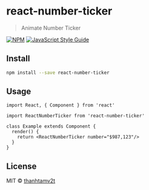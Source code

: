 # react-number-ticker

> Animate Number Ticker

[![NPM](https://img.shields.io/npm/v/react-number-ticker.svg)](https://www.npmjs.com/package/react-number-ticker) [![JavaScript Style Guide](https://img.shields.io/badge/code_style-standard-brightgreen.svg)](https://standardjs.com)

## Install

```bash
npm install --save react-number-ticker
```

## Usage

```tsx
import React, { Component } from 'react'

import ReactNumberTicker from 'react-number-ticker'

class Example extends Component {
  render() {
    return <ReactNumberTicker number="$987,123"/>
  }
}
```

## License

MIT © [thanhtamv2t](https://github.com/thanhtamv2t)

